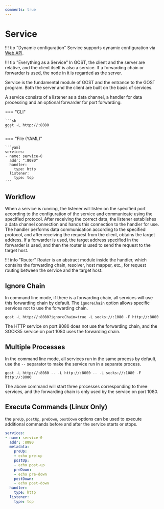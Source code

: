 ```yaml
---
comments: true
---
```


# Service

!!! tip "Dynamic configuration"
    Service supports dynamic configuration via [Web API](/en/tutorials/api/overview/).

!!! tip "Everything as a Service"
    In GOST, the client and the server are relative, and the client itself is also a service. If a forwarding chain or forwarder is used, the node in it is regarded as the server.

Service is the fundamental module of GOST and the entrance to the GOST program. Both the server and the client are built on the basis of services.

A service consists of a listener as a data channel, a handler for data processing and an optional forwarder for port forwarding.

=== "CLI"

    ```sh
    gost -L http://:8080
    ```

=== "File (YAML)"

    ```yaml
    services:
    - name: service-0
      addr: ":8080"
      handler:
        type: http
      listener:
        type: tcp
    ```

## Workflow

When a service is running, the listener will listen on the specified port according to the configuration of the service and communicate using the specified protocol. After receiving the correct data, the listener establishes a data channel connection and hands this connection to the handler for use. The handler performs data communication according to the specified protocol, and after receiving the request from the client, obtains the target address. If a forwarder is used, the target address specified in the forwarder is used, and then the router is used to send the request to the target host.

!!! info "Router"
    Router is an abstract module inside the handler, which contains the forwarding chain, resolver, host mapper, etc., for request routing between the service and the target host.

## Ignore Chain

In command line mode, if there is a forwarding chain, all services will use this forwarding chain by default. The `ignoreChain` option allows specific services not to use the forwarding chain.

```
gost -L http://:8080?ignoreChain=true -L socks://:1080 -F http://:8000
```

The HTTP service on port 8080 does not use the forwarding chain, and the SOCKS5 service on port 1080 uses the forwarding chain.

## Multiple Processes

In the command line mode, all services run in the same process by default, use the `--` separator to make the service run in a separate process.

```
gost -L http://:8080 -- -L http://:8000 -- -L socks://:1080 -F http://:8000
```

The above command will start three processes corresponding to three services, and the forwarding chain is only used by the service on port 1080.

## Execute Commands (Linux Only)

the `preUp`, `postUp`, `preDown`, `postDown` options can be used to execute additional commands before and after the service starts or stops.

```yaml
services:
- name: service-0
  addr: :8080
  metadata:
    preUp:
    - echo pre-up
    postUp:
    - echo post-up
    preDown:
    - echo pre-down
    postDown:
    - echo post-down
  handler:
    type: http
  listener:
    type: tcp
```